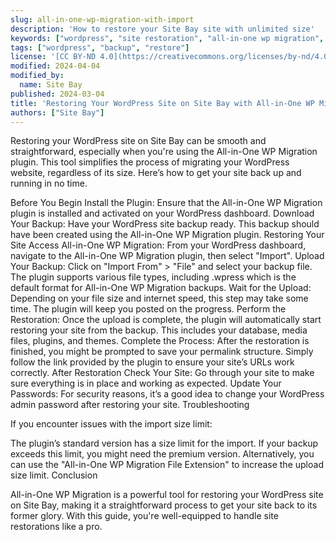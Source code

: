```yaml
---
slug: all-in-one-wp-migration-with-import
description: 'How to restore your Site Bay site with unlimited size'
keywords: ["wordpress", "site restoration", "all-in-one wp migration", "import", "backup"]
tags: ["wordpress", "backup", "restore"]
license: '[CC BY-ND 4.0](https://creativecommons.org/licenses/by-nd/4.0)'
modified: 2024-04-04
modified_by:
  name: Site Bay
published: 2024-03-04
title: 'Restoring Your WordPress Site on Site Bay with All-in-One WP Migration'
authors: ["Site Bay"]
---
```


Restoring your WordPress site on Site Bay can be smooth and straightforward, especially when you're using the All-in-One WP Migration plugin. This tool simplifies the process of migrating your WordPress website, regardless of its size. Here’s how to get your site back up and running in no time.

Before You Begin
Install the Plugin: Ensure that the All-in-One WP Migration plugin is installed and activated on your WordPress dashboard.
Download Your Backup: Have your WordPress site backup ready. This backup should have been created using the All-in-One WP Migration plugin.
Restoring Your Site
Access All-in-One WP Migration: From your WordPress dashboard, navigate to the All-in-One WP Migration plugin, then select "Import".
Upload Your Backup: Click on "Import From" > "File" and select your backup file. The plugin supports various file types, including .wpress which is the default format for All-in-One WP Migration backups.
Wait for the Upload: Depending on your file size and internet speed, this step may take some time. The plugin will keep you posted on the progress.
Perform the Restoration: Once the upload is complete, the plugin will automatically start restoring your site from the backup. This includes your database, media files, plugins, and themes.
Complete the Process: After the restoration is finished, you might be prompted to save your permalink structure. Simply follow the link provided by the plugin to ensure your site’s URLs work correctly.
After Restoration
Check Your Site: Go through your site to make sure everything is in place and working as expected.
Update Your Passwords: For security reasons, it’s a good idea to change your WordPress admin password after restoring your site.
Troubleshooting

If you encounter issues with the import size limit:

The plugin’s standard version has a size limit for the import. If your backup exceeds this limit, you might need the premium version.
Alternatively, you can use the "All-in-One WP Migration File Extension" to increase the upload size limit.
Conclusion

All-in-One WP Migration is a powerful tool for restoring your WordPress site on Site Bay, making it a straightforward process to get your site back to its former glory. With this guide, you're well-equipped to handle site restorations like a pro.